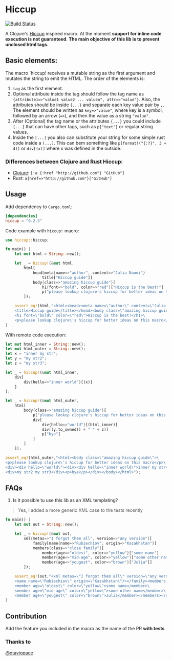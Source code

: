 # Hiccup 
[![Build Status](https://travis-ci.org/naomijub/hiccup.svg?branch=master)](https://travis-ci.org/naomijub/hiccup)

A Clojure's [Hiccup](https://github.com/weavejester/hiccup) inspired macro. At the moment **support for inline code execution is not guaranteed**.
**The main objective of this lib is to prevent unclosed html tags.**

## Basic elements: 

The macro `hiccup! receives a mutable string as the first argument and mutates the string to emit the HTML.
The order of the elements is: 
1. `tag` as the first element.
2. Optional attribute inside the tag should follow the tag name as `{attribute1=>"value1 value2 ... valuen", attr=>"value"}`. Also, the attributes should be inside `{...}` and separate each key value pair by `,`.
The element should be written as `key=>"value"`, where key is a symbol, followed by an arrow (`=>`), and then the value as a string `"value"`.
3. After (Optional) the tag name or the attributes `{...}` you could include `[...]` that can have other tags, such as `p["text"]` or regular string values.
4. Inside the `[...]` you also can substitute your string for some simple rust code inside a `(...)`. This can bem something like `p[format!("{:?}", 3 + 4)]` or `div[(x)]` where x was defined in the outside.

### Differences between Clojure and Rust Hiccup: 
* [Clojure](https://github.com/weavejester/hiccup/wiki/Syntax): `[:a {:href "http://github.com"} "GitHub"]`
* Rust: `a{href=>"http://github.com"}["GitHub"]`

## Usage

Add dependency to `Cargo.toml`:
 
```toml
[dependencies]
hiccup = "0.2.5"
```

Code example with `hiccup!` macro:

```rust
use hiccup::hiccup;

fn main() {
    let mut html = String::new();

    let _ = hiccup!(&mut html,
        html[
            head[meta{name=>"author", content=>"Julia Naomi"}
                title["Hiccup guide"]]
            body{class=>"amazing hiccup guide"}[
                h1{font=>"bold", color=>"red"}["Hiccup is the best!"]
                p["please lookup clojure's hiccup for better ideas on this macro"]]
        ]);

    assert_eq!(html,"<html><head><meta name=\"author\" content=\"Julia Naomi\"/>\
    <title>Hiccup guide</title></head><body class=\"amazing hiccup guide\">\
    <h1 font=\"bold\" color=\"red\">Hiccup is the best!</h1>\
    <p>please lookup clojure\'s hiccup for better ideas on this macro</p></body></html>");
}
```

With remote code execution:

```rust
let mut html_inner = String::new();
let mut html_outer = String::new();
let x = "inner my str";
let y = "my str2";
let z = "my str3";

let _ = hiccup!(&mut html_inner,
    div[
        div{hello=>"inner world"}[(x)]
    ]
);

let _ = hiccup!(&mut html_outer,
    html[
        body{class=>"amazing hiccup guide"}[
            p["please lookup clojure's hiccup for better ideas on this macro"]
            div[
                div{hello=>"world"}[(html_inner)]
                div[(y.to_owned() + " " + z)]
                p["bye"]
            ]
        ]
    ]);

assert_eq!(html_outer,"<html><body class=\"amazing hiccup guide\">\
<p>please lookup clojure\'s hiccup for better ideas on this macro</p>\
<div><div hello=\"world\"><div><div hello=\"inner world\">inner my str</div></div></div>\
<div>my str2 my str3</div><p>bye</p></div></body></html>");
```

## FAQs

1. Is it possible tu use this lib as an XML templating?
> Yes, I added a more generic XML case to the tests recently

```rust
fn main() {
    let mut out = String::new();

    let _ = hiccup!(&mut out,
        xml{metas=>"I forgot them all", version=>"any version"}[
            family[name{name=>"Rubiechiov", origin=>"Kazakhstan"}]
            members{class=>"close family"}[
                member{age=>"oldest", color=>"yellow"}["some name"]
                member{age=>"mid-age", color=>"yellow"}["some other name"]
                member{age=>"yougest", color=>"brown"}["Julia"]]
        ]);

    assert_eq!(out,"<xml metas=\"I forgot them all\" version=\"any version\"><family>\
    <name name=\"Rubiechiov\" origin=\"Kazakhstan\"/></family><members class=\"close family\">\
    <member age=\"oldest\" color=\"yellow\">some name</member>\
    <member age=\"mid-age\" color=\"yellow\">some other name</member>\
    <member age=\"yougest\" color=\"brown\">Julia</member></members></xml>");
}
```

## Contribution
Add the feature you included in the macro as the name of the PR **with tests**

### Thanks to
[@otaviopace](https://github.com/otaviopace)